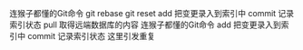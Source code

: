 连猴子都懂的Git命令
git rebase
git reset
add 把变更录入到索引中
commit 记录索引状态
pull 取得远端数据库的内容
连猴子都懂的Git命令
add 把变更录入到索引中
commit 记录索引状态
这里引发重复
